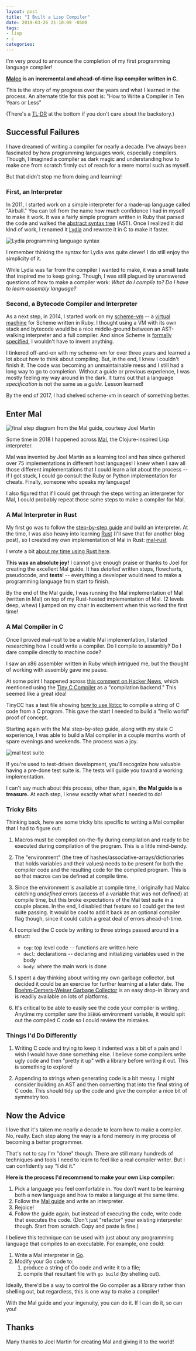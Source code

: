 ```yaml
---
layout: post
title: "I Built a Lisp Compiler"
date: 2019-03-26 21:10:09 -0500
tags:
- lisp
- c
categories:
---
```


I'm very proud to announce the completion of my first programming language compiler!

**[Malcc](https://github.com/seven1m/malcc) is an incremental and ahead-of-time lisp compiler written in C.**

<asciinema-player src="/asciicasts/malcc1.cast" rows="15" autoplay="yes" loop="yes"></asciinema-player>

This is the story of my progress over the years and what I learned in the process. An alternate title for this post is:
"How to Write a Compiler in Ten Years or Less"

(There's a [TL;DR](#mal-tldr) at the bottom if you don't care about the backstory.)

## Successful Failures

I have dreamed of writing a compiler for nearly a decade. I've always been fascinated by how programming
languages work, especially compilers. Though, I imagined a compiler as dark magic and understanding how to
make one from scratch firmly out of reach for a mere mortal such as myself.

But that didn't stop me from doing and learning!

### First, an Interpreter

In 2011, I started work on a simple interpreter for a made-up language called "Airball." You can tell from the name
how much confidence I had in myself to make it work. It was a fairly simple program written in Ruby that
parsed the code and walked the [abstract syntax tree](https://en.wikipedia.org/wiki/Abstract_syntax_tree) (AST).
Once I realized it did kind of work, I renamed it [Lydia](https://github.com/seven1m/lydia) and rewrote it in C
to make it faster.

<img src="/images/lydia.png" alt="Lydia programming language syntax">

I remember thinking the syntax for Lydia was quite clever! I do still enjoy the simplicity of it.

While Lydia was far from the compiler I wanted to make, it was a small taste that inspired me to keep going.
Though, I was still plagued by unanswered questions of how to make a compiler work: *What do I compile *to*?
Do I have to learn assembly language?*

### Second, a Bytecode Compiler and Interpreter

As a next step, in 2014, I started work on my [scheme-vm](https://github.com/seven1m/scheme-vm)
-- a [virtual machine](https://en.wikipedia.org/wiki/Virtual_machine#Process_virtual_machines) for Scheme written
in Ruby. I thought using a VM with its own stack and bytecode would be a nice middle-ground between an AST-walking
interpreter and a full compiler. And since Scheme is [formally specified](http://www.scheme-reports.org/), I wouldn't
have to invent anything.

I tinkered off-and-on with my scheme-vm for over three years and learned a lot about how to think about compiling.
But, in the end, I knew I couldn't finish it. The code was becoming an unmaintainable mess and I still had a long
way to go to completion. Without a guide or previous experience, I was mostly feeling my way around in the dark.
It turns out that a language *specification* is not the same as a *guide*. Lesson learned!

By the end of 2017, I had shelved scheme-vm in search of something better.

## Enter Mal

<img src="/images/stepA_mal.png" alt="final step diagram from the Mal guide, courtesy Joel Martin">

Some time in 2018 I happened across [Mal](https://github.com/kanaka/mal), the Clojure-inspired Lisp interpreter.

Mal was invented by Joel Martin as a learning tool and has since gathered over 75 implementations in
different host languages! I knew when I saw all those different implementations that I could learn a lot about
the process -- if I got stuck, I could go consult the Ruby or Python implementation for cheats. Finally, someone
who speaks my language!

I also figured that if I could get through the steps writing an interpreter for Mal, I could probably repeat
those same steps to make a compiler for Mal.

### A Mal Interpreter in Rust

My first go was to follow the [step-by-step guide](https://github.com/kanaka/mal/blob/master/process/guide.md)
and build an interpreter. At the time, I was also heavy into learning [Rust](https://www.rust-lang.org/)
(I'll save that for another blog post), so I created my own implementation of Mal in Rust:
[mal-rust](https://github.com/seven1m/mal-rust)

I wrote a bit [about my time using Rust here](http://seven1m.sdf.org/experiments/make_a_lisp_in_rust.html).

**This was an absolute joy!** I cannot give enough praise or thanks to Joel for creating the excellent Mal guide.
It has *detailed* written steps, flowcharts, pseudocode, and **tests**! -- everything a developer would need to
make a programming language from start to finish.

By the end of the Mal guide, I was running the Mal implementation of Mal (written in Mal) on top of my Rust-hosted
implementation of Mal. (2 levels deep, whew) I jumped on my chair in excitement when this worked the first time!

### A Mal Compiler in C

Once I proved mal-rust to be a viable Mal implementation, I started researching how I could write a compiler.
Do I compile to assembly? Do I dare compile directly to machine code?

I saw an x86 assembler written in Ruby which intrigued me, but the thought of working with assembly gave me pause.

At some point I happened across [this comment on Hacker News](https://news.ycombinator.com/item?id=13250722),
which mentioned using the [Tiny C Compiler](https://bellard.org/tcc/) as a "compilation backend." This seemed
like a great idea!

TinyCC has a test file showing [how to use libtcc](https://github.com/TinyCC/tinycc/blob/mob/tests/libtcc_test.c)
to compile a string of C code from a C program. This gave the start I needed to build a "hello world" proof of
concept.

Starting again with the Mal step-by-step guide, along with my stale C experience, I was able to build a Mal compiler
in a couple months worth of spare evenings and weekends. The process was a joy.

<img src="/images/mal-tests.png" alt="mal test suite">

If you're used to test-driven development, you'll recognize how valuable having a pre-done test suite is. The tests
will guide you toward a working implementation.

I can't say much about this process, other than, again, **the Mal guide is a treasure.** At each step, I knew
exactly what what I needed to do!

### Tricky Bits

Thinking back, here are some tricky bits specific to writing a Mal compiler that I had to figure out:

1. Macros must be compiled on-the-fly during compilation and ready to be executed during compilation of the program.
   This is a little mind-bendy.

2. The "environment" (the tree of hashes/associative-arrays/dictionaries that holds variables and their values)
   needs to be present for both the compiler code and the resulting code for the compiled program. This is so
   that macros can be defined at compile time.

3. Since the environment is available at compile time, I originally had Malcc catching *undefined* errors
   (access of a variable that was not defined) at compile time, but this broke expectations of the Mal test suite
   in a couple places. In the end, I disabled that feature so I could get the test suite passing. It would be cool
   to add it back as an optional compiler flag though, since it could catch a great deal of errors ahead-of-time.

4. I compiled the C code by writing to three strings passed around in a struct:

   * `top`: top level code -- functions are written here
   * `decl`: declarations -- declaring and initializing variables used in the body
   * `body`: where the main work is done

5. I spent a day thinking about writing my own garbage collector, but decided it could be an exercise for further
   learning at a later date. The [Boehm-Demers-Weiser Garbage Collector](http://www.hboehm.info/gc/) is an easy
   drop-in library and is readily available on lots of platforms.

6. It's critical to be able to easily see the code your compiler is writing. Anytime my compiler saw the `DEBUG`
   environment variable, it would spit out the compiled C code so I could review the mistakes.

### Things I'd Do Differently

1. Writing C code and trying to keep it indented was a bit of a pain and I wish I would have done something else.
   I believe some compilers write ugly code and then "pretty it up" with a library before writing it out. This
   is something to explore!

2. Appending to strings when generating code is a bit messy. I might consider building an AST and then converting
   that into the final string of C code. This should tidy up the code and give the compiler a nice bit of
   symmetry too.

<a name="mal-tldr"></a>
## Now the Advice

I love that it's taken me nearly a decade to learn how to make a compiler. No, really. Each step along the
way is a fond memory in my process of becoming a better programmer.

That's not to say I'm "done" though. There are still many hundreds of techniques and tools I need to learn
to feel like a real compiler writer. But I can confidently say "I did it."

**Here is the process I'd recommend to make your own Lisp compiler:**

1. Pick a language you feel comfortable in. You don't want to be learning both a new language and how to make a
   language at the same time.
2. Follow the [Mal guide](https://github.com/kanaka/mal/blob/master/process/guide.md) and write an interpreter.
3. Rejoice!
4. Follow the guide again, but instead of executing the code, write code that executes the code. (Don't just
   "refactor" your existing interpreter though. Start from scratch. Copy and paste is fine.)

I believe this technique can be used with just about any programming language that compiles to an executable.
For example, one could:

1. Write a Mal interpreter in [Go](https://golang.org/).
2. Modify your Go code to:
   1. produce a string of Go code and write it to a file;
   2. compile that resultant file with `go build` (by shelling out).

Ideally, there'd be a way to control the Go compiler as a library rather than shelling out, but regardless,
this is one way to make a compiler!

With the Mal guide and your ingenuity, you can do it. If I can do it, so can you!

## Thanks

Many thanks to Joel Martin for creating Mal and giving it to the world!
